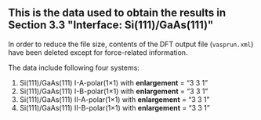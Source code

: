 ## This is the data used to obtain the results in Section 3.3 **"Interface: Si(111)/GaAs(111)"** ##

In order to reduce the file size, contents of the DFT output file (`vasprun.xml`) have been deleted except for force-related information.

The data include following four systems:

1. Si(111)/GaAs(111) I-A-polar(1×1) with **enlargement** = “3 3 1”
2. Si(111)/GaAs(111) I-B-polar(1×1) with **enlargement** = “3 3 1”
3. Si(111)/GaAs(111) II-A-polar(1×1) with **enlargement** = “3 3 1”
4. Si(111)/GaAs(111) II-B-polar(1×1) with **enlargement** = “3 3 1”
